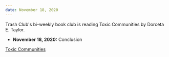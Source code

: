 ```yaml
---
date: November 18, 2020
---
```


Trash Club's bi-weekly book club is reading Toxic Communities by Dorceta E. Taylor.

+ **November 18, 2020:** Conclusion


[Toxic Communities](https://www.are.na/block/3488677)
